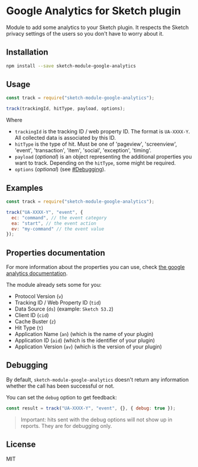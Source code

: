 # Google Analytics for Sketch plugin

Module to add some analytics to your Sketch plugin. It respects the Sketch privacy settings of the users so you don't have to worry about it.

## Installation

```bash
npm install --save sketch-module-google-analytics
```

## Usage

```js
const track = require("sketch-module-google-analytics");

track(trackingId, hitType, payload, options);
```

Where

- `trackingId` is the tracking ID / web property ID. The format is `UA-XXXX-Y`. All collected data is associated by this ID.
- `hitType` is the type of hit. Must be one of 'pageview', 'screenview', 'event', 'transaction', 'item', 'social', 'exception', 'timing'.
- `payload` (_optional_) is an object representing the additional properties you want to track. Depending on the `hitType`, some might be required.
- `options` (_optional_) (see [#Debugging](#debugging)).

## Examples

```js
const track = require("sketch-module-google-analytics");

track("UA-XXXX-Y", "event", {
  ec: "command", // the event category
  ea: "start", // the event action
  ev: "my-command" // the event value
});
```

## Properties documentation

For more information about the properties you can use, check [the google analytics documentation](https://developers.google.com/analytics/devguides/collection/protocol/v1/parameters).

The module already sets some for you:

- Protocol Version (`v`)
- Tracking ID / Web Property ID (`tid`)
- Data Source (`ds`) (example: `Sketch 53.2`)
- Client ID (`cid`)
- Cache Buster (`z`)
- Hit Type (`t`)
- Application Name (`an`) (which is the name of your plugin)
- Application ID (`aid`) (which is the identifier of your plugin)
- Application Version (`av`) (which is the version of your plugin)

## Debugging

By default, `sketch-module-google-analytics` doesn't return any information whether the call has been successful or not.

You can set the `debug` option to get feedback:

```js
const result = track("UA-XXXX-Y", "event", {}, { debug: true });
```

> Important: hits sent with the debug options will not show up in reports. They are for debugging only.

## License

MIT
